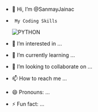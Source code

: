 - 👋 Hi, I’m @SanmayJainac
- <code> My Coding Skills </code>

    ![PYTHON](https://img.shields.io/badge/Python-3776AB.svg?style=for-the-badge&logo=Python&logoColor=white)
- 👀 I’m interested in ...
- 🌱 I’m currently learning ...
- 💞️ I’m looking to collaborate on ...
- 📫 How to reach me ...
- 😄 Pronouns: ...
- ⚡ Fun fact: ...

<!---
SanmayJainac/SanmayJainac is a ✨ special ✨ repository because its `README.md` (this file) appears on your GitHub profile.
You can click the Preview link to take a look at your changes.
--->
